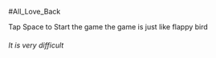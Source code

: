 #All_Love_Back
<p>Tap Space to Start the game the game is just like flappy bird</p>
<h6>It is very difficult</h6>

